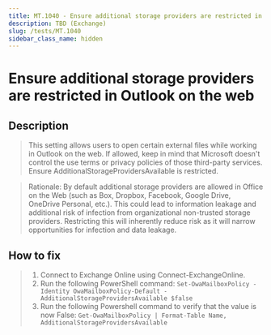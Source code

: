 ```yaml
---
title: MT.1040 - Ensure additional storage providers are restricted in Outlook on the web
description: TBD (Exchange)
slug: /tests/MT.1040
sidebar_class_name: hidden
---
```


# Ensure additional storage providers are restricted in Outlook on the web

## Description

> This setting allows users to open certain external files while working in Outlook on the
web. If allowed, keep in mind that Microsoft doesn't control the use terms or privacy
policies of those third-party services. Ensure AdditionalStorageProvidersAvailable is restricted.

> Rationale: By default additional storage providers are allowed in Office on the Web (such as Box,
Dropbox, Facebook, Google Drive, OneDrive Personal, etc.). This could lead to
information leakage and additional risk of infection from organizational non-trusted
storage providers. Restricting this will inherently reduce risk as it will narrow
opportunities for infection and data leakage.

## How to fix

> 1. Connect to Exchange Online using Connect-ExchangeOnline.
> 2. Run the following PowerShell command:
> `Set-OwaMailboxPolicy -Identity OwaMailboxPolicy-Default -AdditionalStorageProvidersAvailable $false`
> 3. Run the following Powershell command to verify that the value is now False:
> `Get-OwaMailboxPolicy | Format-Table Name, AdditionalStorageProvidersAvailable`

